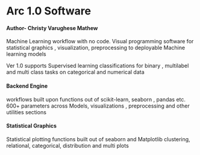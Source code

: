 # Arc 1.0 Software 

#### Author- Christy Varughese Mathew 

Machine Learning workflow with no code.
Visual programming software for statistical graphics , visualization, preprocessing to deployable Machine learning
models

Ver 1.0 supports Supervised learning classifications for
binary , multilabel and multi class tasks on categorical and
numerical data

#### Backend Engine 
workflows built upon functions out of scikit-learn,
seaborn , pandas etc. 600+ parameters across Models,
visualizations , preprocessing and other utilities sections

#### Statistical Graphics 

Statistical plotting
functions built out of
seaborn and Matplotlib
clustering, relational, categorical, distribution and
multi plots
